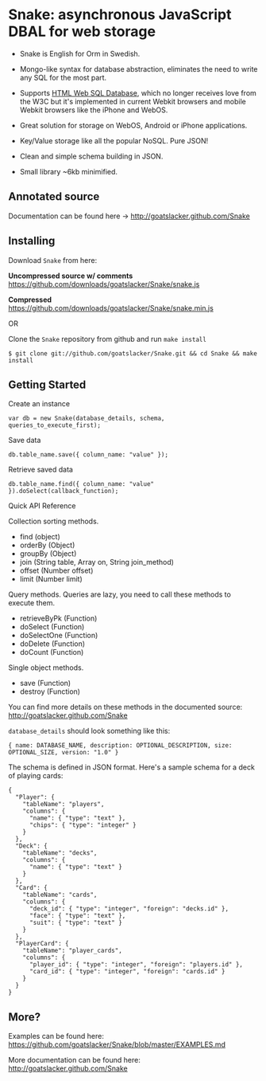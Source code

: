 # Snake: asynchronous JavaScript DBAL for web storage

- Snake is English for Orm in Swedish.

- Mongo-like syntax for database abstraction, eliminates the need to write any SQL for the most part.

- Supports [HTML Web SQL Database](http://dev.w3.org/html5/webdatabase/), which no longer receives love from the W3C but it's implemented in current Webkit browsers and mobile Webkit browsers like the iPhone and WebOS.

- Great solution for storage on WebOS, Android or iPhone applications.

- Key/Value storage like all the popular NoSQL. Pure JSON!

- Clean and simple schema building in JSON.

- Small library ~6kb minimified.

## Annotated source

Documentation can be found here -> http://goatslacker.github.com/Snake

## Installing

Download `Snake` from here:

__Uncompressed source w/ comments__ https://github.com/downloads/goatslacker/Snake/snake.js

__Compressed__ https://github.com/downloads/goatslacker/Snake/snake.min.js

OR

Clone the `Snake` repository from github and run `make install`

    $ git clone git://github.com/goatslacker/Snake.git && cd Snake && make install

## Getting Started

Create an instance

    var db = new Snake(database_details, schema, queries_to_execute_first);

Save data

    db.table_name.save({ column_name: "value" });

Retrieve saved data

    db.table_name.find({ column_name: "value" }).doSelect(callback_function);

Quick API Reference

Collection sorting methods.

* find (object)
* orderBy (Object)
* groupBy (Object)
* join (String table, Array on, String join_method)
* offset (Number offset)
* limit (Number limit)

Query methods. Queries are lazy, you need to call these methods to execute them.

* retrieveByPk (Function)
* doSelect (Function)
* doSelectOne (Function)
* doDelete (Function)
* doCount (Function)

Single object methods.

* save (Function)
* destroy (Function)

You can find more details on these methods in the documented source: http://goatslacker.github.com/Snake

`database_details` should look something like this:

    { name: DATABASE_NAME, description: OPTIONAL_DESCRIPTION, size: OPTIONAL_SIZE, version: "1.0" }

The schema is defined in JSON format. Here's a sample schema for a deck of playing cards:

    {
      "Player": {
        "tableName": "players",
        "columns": {
          "name": { "type": "text" },
          "chips": { "type": "integer" }
        }
      },
      "Deck": {
        "tableName": "decks",
        "columns": {
          "name": { "type": "text" }
        }
      },
      "Card": {
        "tableName": "cards",
        "columns": {
          "deck_id": { "type": "integer", "foreign": "decks.id" },
          "face": { "type": "text" },
          "suit": { "type": "text" }
        }
      },
      "PlayerCard": {
        "tableName": "player_cards",
        "columns": {
          "player_id": { "type": "integer", "foreign": "players.id" },
          "card_id": { "type": "integer", "foreign": "cards.id" }
        }
      }
    }

## More?

Examples can be found here: https://github.com/goatslacker/Snake/blob/master/EXAMPLES.md

More documentation can be found here: http://goatslacker.github.com/Snake
